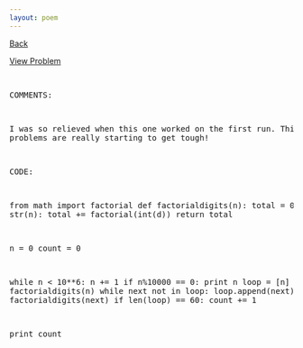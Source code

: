 ```yaml
---
layout: poem
---
```



<html><head><title>Euler - Problem 74</title>
<script type="text/javascript">

  var _gaq = _gaq || [];
  _gaq.push(['_setAccount', 'UA-16960753-5']);
  _gaq.push(['_trackPageview']);

  (function() {
    var ga = document.createElement('script'); ga.type = 'text/javascript'; ga.async = true;
    ga.src = ('https:' == document.location.protocol ? 'https://ssl' : 'http://www') + '.google-analytics.com/ga.js';
    var s = document.getElementsByTagName('script')[0]; s.parentNode.insertBefore(ga, s);
  })();

</script></head><body><p><a href="../index.html">Back</a></p>
<p><a href="http://projecteuler.net/problem=74" target="_blank">View Problem</a></p>
<pre>


COMMENTS:

I was so relieved when this one worked on the first run. This problems are 
really starting to get tough!


CODE:

from math import factorial
def factorialdigits(n):
	total = 0
	for d in str(n):
		total += factorial(int(d))
	return total

n = 0
count = 0

while n < 10**6:
	n += 1
	if n%10000 == 0: print n
	loop = [n]
	next = factorialdigits(n)
	while next not in loop:
		loop.append(next)
		next = factorialdigits(next)
	if len(loop) == 60:
		count += 1

print count


</pre></body></html>

